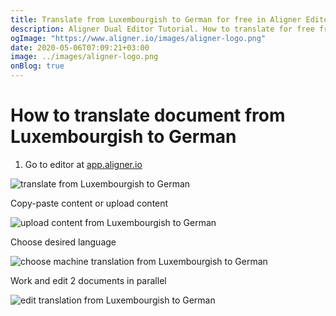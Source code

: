 ```yaml
---
title: Translate from Luxembourgish to German for free in Aligner Editor
description: Aligner Dual Editor Tutorial. How to translate for free from Luxembourgish to German. Aligner is multilingual document management platform. 
ogImage: "https://www.aligner.io/images/aligner-logo.png"
date: 2020-05-06T07:09:21+03:00
image: ../images/aligner-logo.png
onBlog: true
---
```


# How to translate document from Luxembourgish to German

1. Go to editor at [app.aligner.io](https://app.aligner.io "Aligner App web page")

![translate from Luxembourgish to German](../aligner-blank-editor.png "translate from Luxembourgish to German")

Copy-paste content or upload content

![upload content from Luxembourgish to German](../aligner-uploaded-document.png "upload content from Luxembourgish to German")

Choose desired language

![choose machine translation from Luxembourgish to German](../aligner-language-dropdown.png "choose machine translation from Luxembourgish to German")

Work and edit 2 documents in parallel

![edit translation from Luxembourgish to German](../aligner-double-sitded-editor.png "edit translation from Luxembourgish to German")

